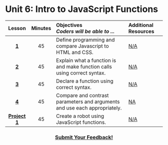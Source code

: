 # Unit 6: Intro to JavaScript Functions





|Lesson|Minutes|Objectives <br> *Coders will be able to ...*|Additional Resources|
|:-------:|:-------:|:-------|:-------|
|[**1**](https://drive.google.com/open?id=1GPPbEG_idE_HoyoCqtGkQB0g6gsYJVV_GwtAt6dqY3w)|45| Define programming and compare Javascript to HTML and CSS. |[N/A]()|
|[**2**](https://docs.google.com/presentation/d/1eyCvDgrWtgO0FBlRMS-3kUsPNKuewaY-Okoo4T4-8FE/edit#slide=id.g1d0118cf2a_0_406)|45| Explain what a function is and make function calls using correct syntax.|[N/A]()|
|[**3**](https://docs.google.com/presentation/d/12bysa5n8-AXFgO0yWo6VsT6wzyd0-t2LsBZHy1sIUtw/edit#slide=id.g1d0118cf2a_0_406)|45| Declare a function using correct syntax. |[N/A]()|
|[**4**](https://docs.google.com/presentation/d/1hMe-GCFU03czfLeB9W1vu5OGuOr-j4MVrND652sAYwk/edit#slide=id.g24c0a87c90_0_251)|45| Compare and contrast parameters and arguments and use each appropriately.|[NA]()|
|[**Project 1**](https://docs.google.com/presentation/d/1ey8NHcQm2J8YWL3GtdtSLv7cX7T7JpF1Gje7Cy6tgu8/edit#slide=id.g227777f554_0_50)|45|Create a robot using JavaScript functions. |[N/A]()|


<h3 align="center"><a href="https://docs.google.com/forms/d/e/1FAIpQLSfx0wkLyw_jSOhWR2yY8GTR8TV2NXYZc40us7aPHnl9bO6WAQ/viewform">Submit Your Feedback!</a></h3>


